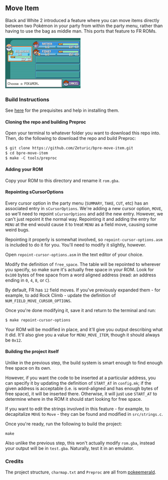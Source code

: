 ## Move Item

Black and White 2 introduced a feature where you can move items directly between two Pokémon in your party from within the party menu, rather than having to use the bag as middle man. This ports that feature to FR ROMs.

![](bpre-move-item.gif)

### Build Instructions

See [here](https://gist.github.com/Zeturic/db1611cc7b17c3140f9b9af32e1b596b) for the prequisites and help in installing them.

#### Cloning the repo and building Preproc

Open your terminal to whatever folder you want to download this repo into. Then, do the following to download the repo and build Preproc:

```shell
$ git clone https://github.com/Zeturic/bpre-move-item.git
$ cd bpre-move-item
$ make -C tools/preproc
```

#### Adding your ROM

Copy your ROM to this directory and rename it `rom.gba`.

#### Repointing sCursorOptions

Every cursor option in the party menu (`SUMMARY`, `TAKE`, `CUT`, etc) has an associated entry in `sCursorOptions`. We're adding a new cursor option, `MOVE`, so we'll need to repoint `sCursorOptions` and add the new entry. However, we can't just repoint it the normal way. Repointing it and adding the entry for `MENU` at the end would cause it to treat `MENU` as a field move, causing some weird bugs.

Repointing it properly is somewhat involved, so `repoint-cursor-options.asm` is included to do it for you. You'll need to modify it slightly, however.

Open `repoint-cursor-options.asm` in the text editor of your choice.

Modify the definition of `free_space`. The table will be repointed to wherever you specify, so make sure it's actually free space in your ROM. Look for `0x100` bytes of free space from a word aligned address (read: an address ending in `0`, `4`, `8`, or `C`).

By default, FR has `12` field moves. If you've previously expanded them - for example, to add Rock Climb - update the definition of `NUM_FIELD_MOVE_CURSOR_OPTIONS`.

Once you're done modifying it, save it and return to the terminal and run:

```shell
$ make repoint-cursor-options
```

Your ROM will be modified in place, and it'll give you output describing what it did. It'll also give you a value for `MENU_MOVE_ITEM`, though it should always be `0x12`.

#### Building the project itself

Unlike in the previous step, the build system is smart enough to find enough free space on its own.

However, if you want the code to be inserted at a particular address, you can specify it by updating the definition of `START_AT` in `config.mk`; if the given address is acceptable (i.e. is word-aligned and has enough bytes of free space), it will be inserted there. Otherwise, it will just use `START_AT` to determine where in the ROM it should start looking for free space.

If you want to edit the strings involved in this feature - for example, to decapitalize `MOVE` to `Move` - they can be found and modified in `src/strings.c`.

Once you're ready, run the following to build the project:

```shell
make
```

Also unlike the previous step, this won't actually modify `rom.gba`, instead your output will be in `test.gba`. Naturally, test it in an emulator.

### Credits

The project structure, `charmap.txt` and `Preproc` are all from [pokeemerald](https://github.com/pret/pokeemerald).

